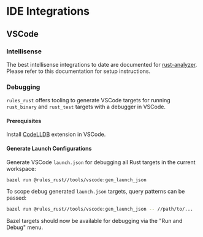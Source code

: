 # IDE Integrations

## VSCode

### Intellisense

The best intellisense integrations to date are documented for [rust-analyzer](./rust_analyzer.md). Please refer to this documentation for setup instructions.

### Debugging

`rules_rust` offers tooling to generate VSCode targets for running `rust_binary` and `rust_test` targets with a debugger in VSCode.

#### Prerequisites

Install [CodeLLDB](https://marketplace.visualstudio.com/items?itemName=vadimcn.vscode-lldb) extension in VSCode.

#### Generate Launch Configurations

Generate VSCode `launch.json` for debugging all Rust targets in the current workspace:

```bash
bazel run @rules_rust//tools/vscode:gen_launch_json
```

To scope debug generated `launch.json` targets, query patterns can be passed:

```bash
bazel run @rules_rust//tools/vscode:gen_launch_json -- //path/to/...
```

Bazel targets should now be available for debugging via the "Run and Debug" menu.
